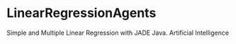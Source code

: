 # LinearRegressionAgents
Simple and Multiple Linear Regression with JADE Java. Artificial Intelligence
